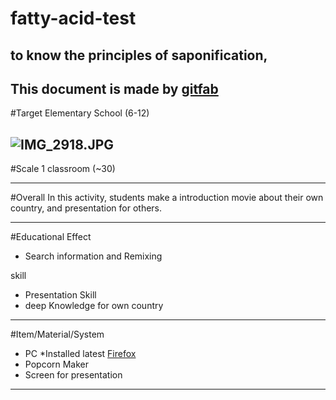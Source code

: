 # fatty-acid-test
##  to know the principles of saponification,
This document is made by [gitfab](http://gitfab.org)
---
#Target
Elementary School (6-12)


![IMG_2918.JPG](https://raw.github.com/dadaa/classrecipe-template/master/gitfab/resources/IMG_2918.JPG)
---
#Scale
1 classroom (~30)

---
#Overall
In this activity, students make a introduction movie about their own country, and presentation for others.


---
#Educational Effect
* Search information and Remixing

skill

* Presentation Skill
* deep Knowledge for own country

---
#Item/Material/System
* PC *Installed latest [Firefox](http://www.mozilla.org/en-US/firefox/)
* Popcorn Maker
* Screen for presentation
---
